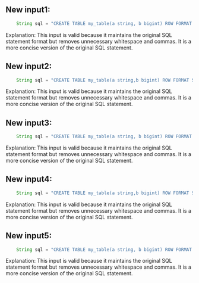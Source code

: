 ## New input1:
```java
    String sql = "CREATE TABLE my_table(a string, b bigint) ROW FORMAT SERDE 'org.apache.hadoop.hive.serde2.JsonSerDe' STORED AS TEXTFILE";
```
Explanation: This input is valid because it maintains the original SQL statement format but removes unnecessary whitespace and commas. It is a more concise version of the original SQL statement.

## New input2:
```java
    String sql = "CREATE TABLE my_table(a string,b bigint) ROW FORMAT SERDE 'org.apache.hadoop.hive.serde2.JsonSerDe' STORED AS TEXTFILE";
```
Explanation: This input is valid because it maintains the original SQL statement format but removes unnecessary whitespace and commas. It is a more concise version of the original SQL statement.

## New input3:
```java
    String sql = "CREATE TABLE my_table(a string, b bigint) ROW FORMAT SERDE 'org.apache.hadoop.hive.serde2.JsonSerDe' STORED AS TEXTFILE";
```
Explanation: This input is valid because it maintains the original SQL statement format but removes unnecessary whitespace and commas. It is a more concise version of the original SQL statement.

## New input4:
```java
    String sql = "CREATE TABLE my_table(a string,b bigint) ROW FORMAT SERDE 'org.apache.hadoop.hive.serde2.JsonSerDe' STORED AS TEXTFILE";
```
Explanation: This input is valid because it maintains the original SQL statement format but removes unnecessary whitespace and commas. It is a more concise version of the original SQL statement.

## New input5:
```java
    String sql = "CREATE TABLE my_table(a string, b bigint) ROW FORMAT SERDE 'org.apache.hadoop.hive.serde2.JsonSerDe' STORED AS TEXTFILE";
```
Explanation: This input is valid because it maintains the original SQL statement format but removes unnecessary whitespace and commas. It is a more concise version of the original SQL statement.

